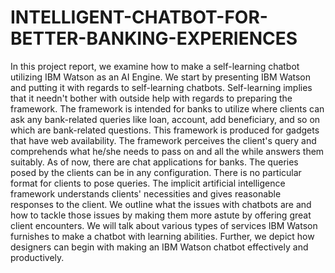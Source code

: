 # INTELLIGENT-CHATBOT-FOR-BETTER-BANKING-EXPERIENCES
In this project report, we examine how to make a self-learning chatbot utilizing
IBM Watson as an AI Engine. We start by presenting IBM Watson and putting it with
regards to self-learning chatbots. Self-learning implies that it needn't bother with
outside help with regards to preparing the framework. The framework is intended for
banks to utilize where clients can ask any bank-related queries like loan, account, add
beneficiary, and so on which are bank-related questions. This framework is produced
for gadgets that have web availability.
The framework perceives the client's query and comprehends what he/she needs to pass
on and all the while answers them suitably. As of now, there are chat applications for
banks. The queries posed by the clients can be in any configuration. There is no
particular format for clients to pose queries. The implicit artificial intelligence
framework understands clients' necessities and gives reasonable responses to the client.
We outline what the issues with chatbots are and how to tackle those issues by making
them more astute by offering great client encounters. We will talk about various types
of services IBM Watson furnishes to make a chatbot with learning abilities. Further, we
depict how designers can begin with making an IBM Watson chatbot effectively and
productively.
